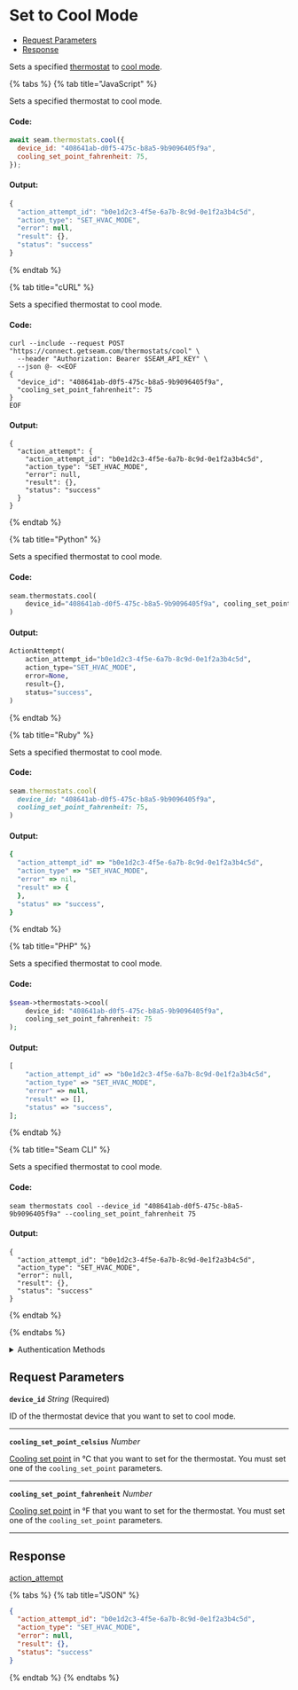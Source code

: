 # Set to Cool Mode

- [Request Parameters](#request-parameters)
- [Response](#response)

Sets a specified [thermostat](https://docs.seam.co/latest/capability-guides/thermostats) to [cool mode](https://docs.seam.co/latest/capability-guides/thermostats/configure-current-climate-settings).


{% tabs %}
{% tab title="JavaScript" %}

Sets a specified thermostat to cool mode.

#### Code:

```javascript
await seam.thermostats.cool({
  device_id: "408641ab-d0f5-475c-b8a5-9b9096405f9a",
  cooling_set_point_fahrenheit: 75,
});
```

#### Output:

```javascript
{
  "action_attempt_id": "b0e1d2c3-4f5e-6a7b-8c9d-0e1f2a3b4c5d",
  "action_type": "SET_HVAC_MODE",
  "error": null,
  "result": {},
  "status": "success"
}
```
{% endtab %}

{% tab title="cURL" %}

Sets a specified thermostat to cool mode.

#### Code:

```curl
curl --include --request POST "https://connect.getseam.com/thermostats/cool" \
  --header "Authorization: Bearer $SEAM_API_KEY" \
  --json @- <<EOF
{
  "device_id": "408641ab-d0f5-475c-b8a5-9b9096405f9a",
  "cooling_set_point_fahrenheit": 75
}
EOF
```

#### Output:

```curl
{
  "action_attempt": {
    "action_attempt_id": "b0e1d2c3-4f5e-6a7b-8c9d-0e1f2a3b4c5d",
    "action_type": "SET_HVAC_MODE",
    "error": null,
    "result": {},
    "status": "success"
  }
}
```
{% endtab %}

{% tab title="Python" %}

Sets a specified thermostat to cool mode.

#### Code:

```python
seam.thermostats.cool(
    device_id="408641ab-d0f5-475c-b8a5-9b9096405f9a", cooling_set_point_fahrenheit=75
)
```

#### Output:

```python
ActionAttempt(
    action_attempt_id="b0e1d2c3-4f5e-6a7b-8c9d-0e1f2a3b4c5d",
    action_type="SET_HVAC_MODE",
    error=None,
    result={},
    status="success",
)
```
{% endtab %}

{% tab title="Ruby" %}

Sets a specified thermostat to cool mode.

#### Code:

```ruby
seam.thermostats.cool(
  device_id: "408641ab-d0f5-475c-b8a5-9b9096405f9a",
  cooling_set_point_fahrenheit: 75,
)
```

#### Output:

```ruby
{
  "action_attempt_id" => "b0e1d2c3-4f5e-6a7b-8c9d-0e1f2a3b4c5d",
  "action_type" => "SET_HVAC_MODE",
  "error" => nil,
  "result" => {
  },
  "status" => "success",
}
```
{% endtab %}

{% tab title="PHP" %}

Sets a specified thermostat to cool mode.

#### Code:

```php
$seam->thermostats->cool(
    device_id: "408641ab-d0f5-475c-b8a5-9b9096405f9a",
    cooling_set_point_fahrenheit: 75
);
```

#### Output:

```php
[
    "action_attempt_id" => "b0e1d2c3-4f5e-6a7b-8c9d-0e1f2a3b4c5d",
    "action_type" => "SET_HVAC_MODE",
    "error" => null,
    "result" => [],
    "status" => "success",
];
```
{% endtab %}

{% tab title="Seam CLI" %}

Sets a specified thermostat to cool mode.

#### Code:

```seam_cli
seam thermostats cool --device_id "408641ab-d0f5-475c-b8a5-9b9096405f9a" --cooling_set_point_fahrenheit 75
```

#### Output:

```seam_cli
{
  "action_attempt_id": "b0e1d2c3-4f5e-6a7b-8c9d-0e1f2a3b4c5d",
  "action_type": "SET_HVAC_MODE",
  "error": null,
  "result": {},
  "status": "success"
}
```
{% endtab %}

{% endtabs %}


<details>

<summary>Authentication Methods</summary>

- API key
- Client session token
- Personal access token
  <br>Must also include the `seam-workspace` header in the request.

To learn more, see [Authentication](https://docs.seam.co/latest/api/authentication).
</details>

## Request Parameters

**`device_id`** *String* (Required)

ID of the thermostat device that you want to set to cool mode.

---

**`cooling_set_point_celsius`** *Number*

[Cooling set point](../../capability-guides/thermostats/understanding-thermostat-concepts/set-points.md) in °C that you want to set for the thermostat. You must set one of the `cooling_set_point` parameters.

---

**`cooling_set_point_fahrenheit`** *Number*

[Cooling set point](../../capability-guides/thermostats/understanding-thermostat-concepts/set-points.md) in °F that you want to set for the thermostat. You must set one of the `cooling_set_point` parameters.

---


## Response

[action\_attempt](./)


{% tabs %}
{% tab title="JSON" %}



```json
{
  "action_attempt_id": "b0e1d2c3-4f5e-6a7b-8c9d-0e1f2a3b4c5d",
  "action_type": "SET_HVAC_MODE",
  "error": null,
  "result": {},
  "status": "success"
}
```
{% endtab %}
{% endtabs %}
